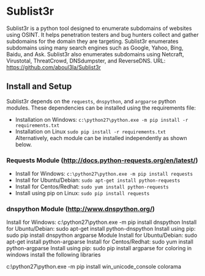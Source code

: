 # Sublist3r
Sublist3r is a python tool designed to enumerate subdomains of websites using OSINT. It helps penetration testers and bug hunters collect and gather subdomains for the domain they are targeting. Sublist3r enumerates subdomains using many search engines such as Google, Yahoo, Bing, Baidu, and Ask. Sublist3r also enumerates subdomains using Netcraft, Virustotal, ThreatCrowd, DNSdumpster, and ReverseDNS.
URL: https://github.com/aboul3la/Sublist3r
## Install and Setup

Sublist3r depends on the `requests`, `dnspython`, and `argparse` python modules.
These dependencies can be installed using the requirements file:

* Installation on Windows:
``` c:\python27\python.exe -m pip install -r requirements.txt ```
* Installation on Linux
``` sudo pip install -r requirements.txt ```
Alternatively, each module can be installed independently as shown below.

### Requests Module (http://docs.python-requests.org/en/latest/)
* Install for Windows:
``` c:\python27\python.exe -m pip install requests ```
* Install for Ubuntu/Debian:
``` sudo apt-get install python-requests ```
* Install for Centos/Redhat:
``` sudo yum install python-requests ```
* Install using pip on Linux:
``` sudo pip install requests ```
### dnspython Module (http://www.dnspython.org/)
Install for Windows:
c:\python27\python.exe -m pip install dnspython
Install for Ubuntu/Debian:
sudo apt-get install python-dnspython
Install using pip:
sudo pip install dnspython
argparse Module
Install for Ubuntu/Debian:
sudo apt-get install python-argparse
Install for Centos/Redhat:
sudo yum install python-argparse
Install using pip:
sudo pip install argparse
for coloring in windows install the following libraries

c:\python27\python.exe -m pip install win_unicode_console colorama


